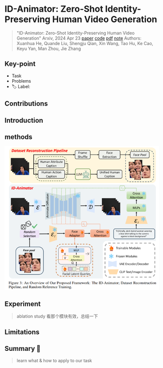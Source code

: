 # ID-Animator: Zero-Shot Identity-Preserving Human Video Generation

> "ID-Animator: Zero-Shot Identity-Preserving Human Video Generation" Arxiv, 2024 Apr 23
> [paper](http://arxiv.org/abs/2404.15275v1) [code](https://github.com/ID-Animator/ID-Animator.) [pdf](./2024_04_Arxiv_ID-Animator--Zero-Shot-Identity-Preserving-Human-Video-Generation.pdf) [note](./2024_04_Arxiv_ID-Animator--Zero-Shot-Identity-Preserving-Human-Video-Generation_Note.md)
> Authors: Xuanhua He, Quande Liu, Shengju Qian, Xin Wang, Tao Hu, Ke Cao, Keyu Yan, Man Zhou, Jie Zhang

## Key-point

- Task
- Problems
- :label: Label:

## Contributions

## Introduction

## methods

![ID-Animator_framework.png](docs/2024_04_Arxiv_ID-Animator--Zero-Shot-Identity-Preserving-Human-Video-Generation_Note/ID-Animator_framework.png)

## Experiment

> ablation study 看那个模块有效，总结一下

## Limitations

## Summary :star2:

> learn what & how to apply to our task

